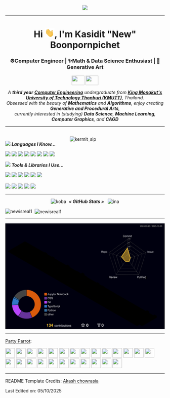 <p align="center">
  <img src="https://i.ytimg.com/vi/jBfo87raroE/maxresdefault.jpg" height="200">
</p>

<hr>
<h1 align="center">Hi <img src="https://raw.githubusercontent.com/ABSphreak/ABSphreak/master/gifs/Hi.gif" width="30px">, I'm Kasidit "New" Boonpornpichet</h1>
<h3 align="center">⚙️Computer Engineer | ✨Math & Data Science Enthusiast | 🎨Generative Art</h3>
<p align="center">
 <a href="https://example.com"><img align="center" src="https://simpleicons.org/icons/facebook.svg" height="30" width="40"></a>
 <a href="mailto: acc.newisreal@gmail.com"><img align="center" src="https://simpleicons.org/icons/gmail.svg" height="30" width="40"></a>
</p>
<p></p>
<p align="center">
  <em>
    A <b>third year</b> <a href="https://www.cpe.kmutt.ac.th/en/"><b>Computer Engineering</b></a> undergraduate from <a href="https://www.kmutt.ac.th/en"><b>King Mongkut's University of Technology Thonburi (KMUTT)</b></a>, Thailand. <br>
    Obsessed with the beauty of <b>Mathematics</b> and <b>Algorithms</b>, enjoy creating <b>Generative and Procedural Arts</b>, <br>
    currently interested in (studying) <b>Data Science</b>, <b>Machine Learning</b>, <b>Computer Graphics</b>, and <b>CAGD</b> 
  </em> 
  <br>
</p>
<hr><br>

<img align="right" width="300px" alt="kermit_sip" src="https://media.giphy.com/media/v1.Y2lkPTc5MGI3NjExa2EweG9seTAzaGI5a3BvaHRpOXY2dTF3c3hwaWI1aGtmOHA2MGd0MSZlcD12MV9naWZzX3NlYXJjaCZjdD1n/Nw8z2olm0nGHC/giphy.gif">

<!-- <p><img src="https://media.giphy.com/media/ObNTw8Uzwy6KQ/giphy.gif" width="30px">&nbsp;<em><strong>Talking about Personal Stuffs…</strong></em></p>
<p>✔ Pronouns: <em><strong>He/His</strong></em> or <em><strong>TeamMaker</strong></em>😉 <br>
✔ I’m currently Developing <strong>Paycron</strong> Payment Gateway <strong>@Plaxonic</strong><br>
✔ I’m currently learning <strong>ReactJS</strong> &amp; <strong>NodeJS</strong><br>
✔ I’m looking to collaborate with any <strong>Open - Source contribution</strong><br>
✔ I’m looking for help for learning <strong>Remote Sensing</strong><br>
✔ I regularly write articles on <a href="https://auth.geeksforgeeks.org/user/akash_chowrasia/articles">GeeksforGeeks</a> <br>
✔ I use to write coad on <a href="https://leetcode.com/Akash_Chowrasia/">leetcode</a> <br>
✔ Ask me about anything, I am happy to help, only if the ball is in my court!😉<br>
✔ Fun fact : <em>At The time of Stress coding, I use to be in half sleeping mode</em><br><br><br><br></p> -->

<p><img src="https://media.giphy.com/media/ObNTw8Uzwy6KQ/giphy.gif" width="30px">&nbsp;<em><strong>Languages I Know…</strong></em></p>
<p align="left"></p>
<p>
        <code><a href="https://en.wikipedia.org/wiki/C_(programming_language)"><img height="40" src="https://cdn.jsdelivr.net/gh/devicons/devicon@latest/icons/c/c-original.svg" /></a></code>
        <code><a href="https://en.wikipedia.org/wiki/C%2B%2B"><img height="40" src="https://cdn.jsdelivr.net/gh/devicons/devicon@latest/icons/cplusplus/cplusplus-original.svg" /></a></code>
        <code><a href="https://en.wikipedia.org/wiki/Python_(programming_language)"><img height="40" src="https://cdn.jsdelivr.net/gh/devicons/devicon@latest/icons/python/python-original.svg" /></a></code>
        <code><a href="https://www.wolfram.com/language/"><img height="40" src="https://cdn.jsdelivr.net/gh/devicons/devicon@latest/icons/wolfram/wolfram-original.svg" /></a></code>
        <code><a href="https://en.wikipedia.org/wiki/HTML5"><img height="40" src="https://cdn.jsdelivr.net/gh/devicons/devicon@latest/icons/html5/html5-original.svg" /></a></code>
        <code><a href="https://en.wikipedia.org/wiki/CSS"><img height="40" src="https://cdn.jsdelivr.net/gh/devicons/devicon@latest/icons/css3/css3-original.svg" /></a></code>
        <code><a href="https://en.wikipedia.org/wiki/JavaScript"><img height="40" src="https://cdn.jsdelivr.net/gh/devicons/devicon@latest/icons/javascript/javascript-original.svg" /></a></code>
        <code><a href="https://en.wikipedia.org/wiki/MySQL"><img height="40" src="https://cdn.jsdelivr.net/gh/devicons/devicon@latest/icons/mysql/mysql-original-wordmark.svg" /></a></code>
</p>

<p><img src="https://media.giphy.com/media/ObNTw8Uzwy6KQ/giphy.gif" width="30px">&nbsp;<em><strong>Tools & Libraries I Use…</strong></em></p>
<p align="left"></p>
<p>
        <code><a href="https://code.visualstudio.com/"><img height="40" src="https://cdn.jsdelivr.net/gh/devicons/devicon@latest/icons/vscode/vscode-original.svg" /></a></code>
        <code><a href="https://jupyter.org/"><img height="40" src="https://cdn.jsdelivr.net/gh/devicons/devicon@latest/icons/jupyter/jupyter-original-wordmark.svg" /></a></code>
        <code><a href="https://git-scm.com/"><img height="40" src="https://cdn.jsdelivr.net/gh/devicons/devicon@latest/icons/git/git-original.svg" /></a></code>
        <code><a href="https://www.wolfram.com/mathematica/"><img height="40" src="https://upload.wikimedia.org/wikipedia/commons/2/20/Mathematica_Logo.svg" /></a></code>
        <code><a href="https://www.mathworks.com/"><img height="40" src="https://cdn.jsdelivr.net/gh/devicons/devicon@latest/icons/matlab/matlab-original.svg" /></a></code>
        <code><a href="https://www.latex-project.org/"><img height="40" src="https://cdn.jsdelivr.net/gh/devicons/devicon@latest/icons/latex/latex-original.svg" /></a></code>
        <br><br>
        <code><a href="https://numpy.org/"><img height="40" src="https://cdn.jsdelivr.net/gh/devicons/devicon@latest/icons/numpy/numpy-original.svg" /></a></code>
        <code><a href="https://pandas.pydata.org/"><img height="40" src="https://cdn.jsdelivr.net/gh/devicons/devicon@latest/icons/pandas/pandas-original-wordmark.svg" /></a></code>
        <code><a href="https://matplotlib.org/"><img height="40" src="https://cdn.jsdelivr.net/gh/devicons/devicon@latest/icons/matplotlib/matplotlib-original.svg" /></a></code>
        <code><a href="https://scikit-learn.org/stable/"><img height="40" src="https://cdn.jsdelivr.net/gh/devicons/devicon@latest/icons/scikitlearn/scikitlearn-original.svg" /></a></code>
        <code><a href="https://p5js.org/"><img height="40" src="https://cdn.jsdelivr.net/gh/devicons/devicon@latest/icons/p5js/p5js-original.svg" /></a></code>
</p>
<hr>

<p align="center">
  <img src="https://media.giphy.com/media/v1.Y2lkPTc5MGI3NjExYzU3OGw2eDZ3ZHBncms1czd5Mm15b2pxdTdzZTZ0YnV3bXlvaDF5aCZlcD12MV9zdGlja2Vyc19zZWFyY2gmY3Q9cw/ciJ7GrPZeuFmwrrpqu/giphy.gif" width="50px" alt="koba">&nbsp;
  <i><b>< GitHub Stats ></b></i> &nbsp;
  <img src="https://media.giphy.com/media/v1.Y2lkPTc5MGI3NjExN2tqNWh1amszdThteWt3dzhnenhuN2gyM2tzMGI2dG1ia255emljMCZlcD12MV9zdGlja2Vyc19zZWFyY2gmY3Q9cw/sDd9ud8St0E2muGv5G/giphy.gif" width="50px" alt="ina">
</p>
<p>
  <img align="left" src="https://github-readme-stats.vercel.app/api/top-langs?username=newisreal1&amp;show_icons=true&amp;locale=en&amp;layout=compact" alt="newisreal1">
</p>
<p>&nbsp;
  <img align="center" src="https://github-readme-stats.vercel.app/api?username=newisreal1&amp;show_icons=true&amp;locale=en" alt="newisreal1" width="410">
</p>
<hr>

<p align="center">
  <img align="center" src="./profile-3d-contrib/profile-night-rainbow.svg">
</p>
<hr>

<p><a href="https://cultofthepartyparrot.com">Party Parrot</a>:</p>
<div>
    <img src="https://cultofthepartyparrot.com/parrots/wave1parrot.gif" width="30" height="30">
    <img src="https://cultofthepartyparrot.com/parrots/wave2parrot.gif" width="30" height="30">
    <img src="https://cultofthepartyparrot.com/parrots/wave3parrot.gif" width="30" height="30">
    <img src="https://cultofthepartyparrot.com/parrots/wave4parrot.gif" width="30" height="30">
    <img src="https://cultofthepartyparrot.com/parrots/wave5parrot.gif" width="30" height="30">
    <img src="https://cultofthepartyparrot.com/parrots/wave6parrot.gif" width="30" height="30">
    <img src="https://cultofthepartyparrot.com/parrots/wave7parrot.gif" width="30" height="30">
    <img src="https://cultofthepartyparrot.com/parrots/wave8parrot.gif" width="30" height="30">
    <img src="https://cultofthepartyparrot.com/parrots/wave9parrot.gif" width="30" height="30">
    <img src="https://cultofthepartyparrot.com/parrots/wave1parrot.gif" width="30" height="30">
    <img src="https://cultofthepartyparrot.com/parrots/wave2parrot.gif" width="30" height="30">
    <img src="https://cultofthepartyparrot.com/parrots/wave3parrot.gif" width="30" height="30">
    <img src="https://cultofthepartyparrot.com/parrots/wave4parrot.gif" width="30" height="30">
    <img src="https://cultofthepartyparrot.com/parrots/wave5parrot.gif" width="30" height="30">
    <img src="https://cultofthepartyparrot.com/parrots/wave6parrot.gif" width="30" height="30">
    <img src="https://cultofthepartyparrot.com/parrots/wave7parrot.gif" width="30" height="30">
    <img src="https://cultofthepartyparrot.com/parrots/wave8parrot.gif" width="30" height="30">
    <img src="https://cultofthepartyparrot.com/parrots/wave9parrot.gif" width="30" height="30">
    <img src="https://cultofthepartyparrot.com/parrots/wave1parrot.gif" width="30" height="30">
    <img src="https://cultofthepartyparrot.com/parrots/wave2parrot.gif" width="30" height="30">
    <img src="https://cultofthepartyparrot.com/parrots/wave3parrot.gif" width="30" height="30">
    <img src="https://cultofthepartyparrot.com/parrots/wave4parrot.gif" width="30" height="30">
    <img src="https://cultofthepartyparrot.com/parrots/wave5parrot.gif" width="30" height="30">
    <img src="https://cultofthepartyparrot.com/parrots/wave6parrot.gif" width="30" height="30">
    <img src="https://cultofthepartyparrot.com/parrots/wave7parrot.gif" width="30" height="30">
</div>
<hr>
<p>README Template Credits: <a href="https://github.com/Akash-chowrasia">Akash chowrasia</a></p>
<p>Last Edited on: 05/10/2025</p>
